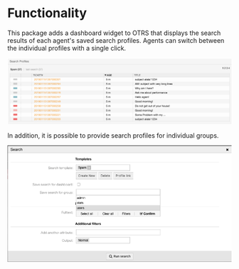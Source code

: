 # Functionality

This package adds a dashboard widget to OTRS that displays the search results of each agent's saved search profiles. Agents can switch between the individual profiles with a single click.

![Search widget](doc/en/images/widget_en.png)

In addition, it is possible to provide search profiles for individual groups.

![Group-based search templates](doc/en/images/search_profile_group_en.png)
